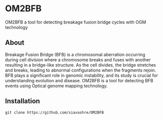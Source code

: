 # OM2BFB
OM2BFB a tool for detecting breakage fusion bridge cycles with OGM technology
## About
Breakage Fusion Bridge (BFB) is a chromosomal aberration occurring during cell division where a chromosome breaks and fuses with another resulting in a bridge-like structure. As the cell divides, the bridge stretches and breaks, leading to abnormal configurations when the fragments rejoin. BFB plays a significant role in genomic instability, and its study is crucial for understanding evolution and disease.
OM2BFB is a tool for detecting BFB events using Optical genome mapping technology. 

## Installation
`git clone https://github.com/siavashre/OM2BFB`
